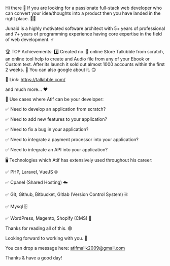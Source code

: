 Hi there 👋
If you are looking for a passionate full-stack web developer who can convert your idea/thoughts into a product then you have landed in the right place. 👨‍💻

Junaid is a highly motivated software architect with 5+ years of professional and 7+ years of programming experience having core expertise in the field of web development. ⚡

🏆 TOP Achievements:
  1️⃣ Created no. 🥇 online Store  Talkibble from scratch, an online tool help to create and Audio file from any of your Ebook or Custom text. After its launch it sold out almost 1000 accounts within the first 2 weeks. 🚀 You can also google about it. 🙃
  
🔗 Link: https://talkibble.com/

and much more... ❤️

📢 Use cases where Atif can be your developer:

✅ Need to develop an application from scratch?

✅ Need to add new features to your application?

✅ Need to fix a bug in your application?

✅ Need to integrate a payment processor into your application?

✅ Need to integrate an API into your application?

🖥️ Technologies which Atif has extensively used throughout his career:

✅ PHP, Laravel, VueJS 🌐

✅ Cpanel (Shared Hosting) ☁️

✅ Git, Github, Bitbucket, Gitlab (Version Control System) ⛓️

✅ Mysql 🗄️

✅ WordPress, Magento, Shopify (CMS) 🧲

Thanks for reading all of this. 😄

Looking forward to working with you. 🤝

You can drop a message here: atifmalik2009@gmail.com

Thanks & have a good day!

